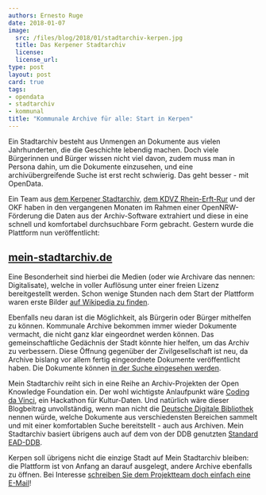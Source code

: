 ```yaml
---
authors: Ernesto Ruge
date: 2018-01-07
image: 
  src: /files/blog/2018/01/stadtarchiv-kerpen.jpg
  title: Das Kerpener Stadtarchiv
  license: 
  license_url: 
type: post
layout: post
card: true
tags:
- opendata
- stadtarchiv
- kommunal
title: "Kommunale Archive für alle: Start in Kerpen"
---
```


Ein Stadtarchiv besteht aus Unmengen an Dokumente aus vielen Jahrhunderten, die die Geschichte lebendig machen. Doch viele Bürgerinnen und Bürger wissen nicht viel davon, zudem muss man in Persona dahin, um die Dokumente einzusehen, und eine archivübergreifende Suche ist erst recht schwierig. Das geht besser - mit OpenData.

Ein Team aus [dem Kerpener Stadtarchiv](https://www.stadt-kerpen.de/stadtarchiv), [dem KDVZ Rhein-Erft-Rur](https://www.kdvz-frechen.de/) und der OKF haben in den vergangenen Monaten im Rahmen einer OpenNRW-Förderung die Daten aus der Archiv-Software extrahiert und diese in eine schnell und komfortabel durchsuchbare Form gebracht. Gestern wurde die Plattform nun veröffentlicht:

## [mein-stadtarchiv.de](https://mein-stadtarchiv.de/)

Eine Besonderheit sind hierbei die Medien (oder wie Archivare das nennen: Digitalisate), welche in voller Auflösung unter einer freien Lizenz bereitgestellt werden. Schon wenige Stunden nach dem Start der Plattform waren erste Bilder [auf Wikipedia zu finden](https://de.wikipedia.org/wiki/Erftlandring).

Ebenfalls neu daran ist die Möglichkeit, als Bürgerin oder Bürger mithelfen zu können. Kommunale Archive bekommen immer wieder Dokumente vermacht, die nicht ganz klar eingeordnet werden können. Das gemeinschaftliche Gedächnis der Stadt könnte hier helfen, um das Archiv zu verbessern. Diese Öffnung gegenüber der Zivilgesellschaft ist neu, da Archive bislang vor allem fertig eingeordnete Dokumente veröffentlicht haben. Die Dokumente können [in der Suche eingesehen werden](https://mein-stadtarchiv.de/recherche?help=1).

Mein Stadtarchiv reiht sich in eine Reihe an Archiv-Projekten der Open Knowledge Foundation ein. Der wohl wichtigste Anlaufpunkt wäre [Coding da Vinci](https://codingdavinci.de/), ein Hackathon für Kultur-Daten. Und natürlich wäre dieser Blogbeitrag unvollständig, wenn man nicht die [Deutsche Digitale Bibliothek](https://www.deutsche-digitale-bibliothek.de/) nennen würde, welche Dokumente aus verschiedensten Bereichen sammelt und mit einer komfortablen Suche bereitstellt - auch aus Archiven. Mein Stadtarchiv basiert übrigens auch auf dem von der DDB genutzten [Standard EAD-DDB](https://www.landesarchiv-bw.de/web/55577).

Kerpen soll übrigens nicht die einzige Stadt auf Mein Stadtarchiv bleiben: die Plattform ist von Anfang an darauf ausgelegt, andere Archive ebenfalls zu öffnen. Bei Interesse [schreiben Sie dem Projektteam doch einfach eine E-Mail](mailto:kontakt@mein-stadtarchiv.de)!